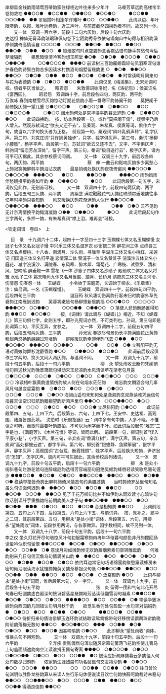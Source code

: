 <!-- { "loadSidebar": true } -->
岸柳垂金线韵雨晴莺百啭韵家住绿杨边叶往来多少年叶　　马嘶芳草远韵高楼帘半卷韵敛袖
●●○○●　●○○●●　○●●○○　●○○●○　　　●○○●●　○○○●●　●●
翠眉攒叶相逢尔许难叶
●○○　○○●●○
 　　此词以边、年叶限啭韵，以攒、难叶远卷韵，近三声叶，与前首截然四换韵者不同，故又列一体。 
　　又一体　双调一百六字，前段十二句六仄韵，后段十句六仄韵　　　　　　　　史达祖 
神仙无膏泽韵琼琚珠佩句卷下尘陌韵秀骨依依句误向山中句得与相识韵溪岸侧韵倚高情读自
○○○○●　○○○●　●●○●　●●○○　●●○○　●●○●　○●●　●○○　●
锁烟翠句时点空碧韵念香襟沾恨句酥手剪愁句今后梦魂隔韵　　相思暗惊清吟客韵想玉照堂
●○●　○●○●　●○○○●　○●●○　○●●○●　　　○○●○○○●　●●●○
前读树三百韵雁翅霜轻句凤羽寒深句谁护春色韵诗鬓白韵总多因读水村携酒句烟墅留屐韵更
○　●○●　●●○○　●●○○　○●○●　○●●　●○○　●○○●　○●○●　●
时常读明月同来句与花为表德韵
○●　○●○○　●○○●●
 　　此词仅见《梅溪集》，无宋元词可校。填者平仄当依之。 
　
昭君怨　　朱敦儒词咏洛妃，名《洛妃怨》；侯寘词名《宴西园》。
　　昭君怨　双调四十字，前后段各四句，两仄韵、两平韵　　　　　　　　　　　万俟咏
春到南楼雪尽仄韵惊动灯期花信韵小雨一番寒平韵倚阑干韵　　莫把阑干频倚换仄韵一望几重
⊙●⊙○◎●　　⊙●⊙○⊙●　◎●●○○　　●○○　　　◎●⊙○⊙●　　　◎●◎○
烟水韵何处是京华换平韵暮云遮韵
⊙●　⊙●●○○　　　●○○
 　　此词四换韵。　按，坊本后段第一句，或作“莫把阑干倚”，疑频字乃后人增入。然观苏轼词之“欲去又还不去”，及秦观、朱希真、侯寘等词，俱作六字句，故当以六字句换头者为正格。　前段第一句，秦观词“隔叶乳鸦声转”，乳字仄声。第二句，刘克庄词“只许姚黄独步”，只字、独字俱仄声，第三句，秦词“杨柳小腰肢”，杨字平声。后段第一句，苏轼词“欲去又还不去”，又字、不字俱仄声；韩驹词“留恋芳丛深处”，留字平声。第三句，秦词“极目送行云”，极字仄声。谱内可平可仄据此。其余参校蔡词同调。 
　　又一体　双调三十九字，前后段各四句，两仄韵、两平韵　　　　　　　　　　蔡　伸
一曲云和鬆响仄韵多少离愁心上韵寂寞掩屏帏平韵泪沾衣韵　　最是销魂处换仄韵夜夜倚窗风
●●○○○●　　○●○○○●　●●●○○　　●○○　　　●●○○●　　　●●●○○
雨韵风雨伴愁眠换平韵夜如年韵
●　○●●○○　　　●○○
 　　此词后段第一句五字，宋词仅见此作，无别首可校。 
　　又一体　双调四十字，前段四句两仄韵、两平韵，后段五句三仄韵、两平韵　　周紫芝
满院融融花气仄韵红映绣帘垂地韵往事忆年时平韵只春知韵　　风又暖换仄韵花渐满韵人似行
●●○○○●　　○●●○○●　●●●○○　　●○○　　　○●●　　　○●●　○●○
云不见韵无计奈离情换平韵黯消凝韵
○●●　○●●○○　　　●○○
 　　此词后段起句作三字两句，多押一韵，有朱希真词“襟上泪，难再会”可校。 
 



<钦定词谱　卷四>　上



　
目　录　十九调六十二体，起四十一字至四十三字
玉蝴蝶七体又名玉蝴蝶慢
女冠子七体又名女冠子慢
中兴乐三体又名湿罗衣
纱窗恨二体
醉花间三体
点绛唇三体又名点樱桃、十八香、南浦月、沙头雨、寻瑶草
平湖乐三体又名小桃红、采莲词
归国遥三体又名归平遥
恋情深二体
赞浦子一体又名赞普子
浣溪沙五体又名小庭花、减字浣溪沙、满院春、东风寒、醉木犀、霜菊花、广寒枝、试香罗、清和风、怨啼鹃
醉垂鞭一体
雪花飞一体
沙塞子四体又名沙碛子
殿前欢二体又名凤将雅
水仙子二体
霜天晓角九体又名月当窗、踏月、长桥月
清商怨三体又名关河令、伤情怨
伤春怨一体
　
玉蝴蝶　　小令始于温庭筠，长调始于柳永。《乐章集》注：仙吕调。一名《玉蝴蝶慢》。
　　玉蝴蝶　双调四十一字，前段四句四平韵，后段四句三平韵　　　　　　　　温庭筠
秋风凄切伤离韵行客未归时韵塞外草先衰韵江南雁到迟韵　　芙蓉凋嫩脸句杨柳堕新眉韵摇
○○○●○○　⊙◎◎⊙○　●●●○○　○○●●○　　　○○○●●　○●●○○　○
落使人悲韵断肠谁得知韵
●●○○　●○○●○
 　　按，《词律》谓此调与《蝴蝶儿》相近。不知《蝴蝶儿》第三句俱七字，此则五字，即孙光宪词亦然，不可类列也。孙词，第三句即是此词第二句，平仄互异，宜参之。 
　　又一体　双调四十二字，前段五句四平韵，后段五句两仄韵、三平韵　　　　孙光宪
春欲尽句景仍长平韵满园花正黄韵粉翅两悠扬韵翩翩过短墙韵　　鲜飚暖仄韵牵游伴韵飞去
○●●　●○○　　●○○●○　●●●○○　○○●●○　　　○○●　　○○●　○●
立残阳平韵无语对萧娘韵舞衫沈麝香韵
●○○　　○●●○○　●○○●○
 　　此词前后段起俱作三字两句，换头又间入两仄韵，与温词不同。 
　　又一体　双调九十九字，前段十句五平韵，后段十一句六平韵　　　　　　　柳　永
望处雨收云断句凭阑悄悄句目送秋光韵晚景萧疏句堪动宋玉悲凉韵水风清读苹花渐老句月露
◎●◎○⊙●　⊙⊙◎●　◎●○○　◎●○○　⊙●◎●○○　◎○⊙　⊙○◎●　◎◎
冷读梧叶飘黄韵遣情伤韵故人何在句烟水茫茫韵　　难忘韵文期酒会句几辜风月句屡变星霜韵
●　⊙●○○　●○○　◎○⊙●　⊙●○○　　　⊙○　⊙○◎●　◎○⊙●　◎●○○
海阔山遥句未知何处是潇湘韵念双燕读难凭远信句指暮天读空识归航韵黯相望韵断鸿声里句
●●○○　◎○⊙●●○○　●⊙◎　⊙○◎●　◎◎⊙　⊙●○○　●○○　◎○⊙●
立尽斜阳韵
◎●○○
 　　此词前段第四、五句，上四下六，后段第五、六句，上四下七。王安中、史达祖、高观国、陆游皆照此填。　沈伯时《乐府指迷》云：词中多有句中韵，人多不晓，不惟读之可听，而歌时最要叶韵应拍，不可以为闲字而不叶。如此词后段起句“难忘”二字是也，《满庭芳》、《木兰花慢》等词，皆同此例。　前段第一句，柳词别首“误入平康小巷”，小字仄声。第三句，辛弃疾词“香满红树”，满字仄声。第五句，辛弃疾词“高处都被云遮”，都字平声。第六句，柳别首“银蟾静、鱼鳞箪展”，银字平声，静字仄声；高观国词“古台荒、断霞残照”，残字平声。后段换头短韵，尹济翁词“怎知”，怎字仄声。谱内可平可仄据此，其余参校后列诸词。 
　　又一体　双调九十九字，前段十句五平韵，后段十一句六平韵　　　　　　　柳　永
是处小街斜巷句烂游花馆句连醉瑶卮韵选得芳容端丽句冠绝吴姬韵绛唇轻读笑歌尽雅句莲步
●●●○○●　●○○●　○●○○　●●○○○●　●●○○　●○○　●○●●　○●
稳读举措皆奇韵出屏帏韵倚风情态句约素腰肢韵　　当时韵绮罗丛里句知名虽久句识面何迟韵
●　●●○○　●○○　●○○●　●●○○　　　○○　●○○●　○○○●　●●○○
见了千花万柳句比并不如伊韵未同欢读寸心暗许句欲话别读纤手重携韵结前期韵美人才子句
●●○○●●　●●●○○　●○○　●○●●　●●●　○●○○　●○○　●○○●
合是相知韵
●●○○
 　　此词前段第四、五句上六下四，后段第五、六句上六下五，与前词异。　按，晁补之、晁冲之二词，其前段第四、五句，用柳永“是处小街”词体，后段第五、六句，用柳永“望处雨收”词体，前段参用两词，与各家微异。因字数相同，故不另列一体。 
　　又一体　双调九十八字，前段十句五平韵，后段十一句六平韵　　　　　　　李之仪
坐久灯花开尽句暗惊风叶句初服霜寒韵冉冉年华催暮句颜色非丹韵搅回肠读蛩吟似织句留恨
●●○○○●　●○○●　○●○○　●●○○○●　○●○○　●○○　○○●●　○●
意读月彩如摊韵惨无欢韵篆烟萦素句空转雕盘韵　　何难韵别来几日句信沉鱼鸟句情满关山韵
●　●●○○　●○○　●○○●　○●○○　　　○○　●○●●　●○○●　○●○○
依约耳边常记句巧语绵蛮韵聚愁窠读蜂房未密句倾泪眼读海水犹悭韵掩萸关韵渐移银汉句低
○●●○○●　●●○○　●○○　○○●●　○●●　●●○○　●○○　●○○●　○
泛帘颜韵
●○○
 　　此词与柳永“是处小街”词同，惟后段第六句，少一字异。 
　　又一体　双调九十九字，前后段各十句五平韵　　　　　　　　　　　　　张　炎
留得一团和气句此花开尽句春已归圆韵虚白窗深句恍讶碧落星悬韵飏芳丛读低翻雪羽句凝素
○●●○○●　●○○●　○●○○　○●○○　●●●●○○　●○○　○○●●　○●
艳读争簇冰蝉韵向西园韵几回错认句明月秋千韵　　欲觅生香何处句盈盈一水句空对娟娟韵
●　○●○○　●○○　●○●●　○●○○　　　●●○○○●　○○●●　○●○○
待折归来句倩谁偷解玉连环韵试结取读鸳鸯锦带句好移傍读鹦鹉珠帘韵晚阶前韵落梅无数句
●●○○　●○○●●○○　●●●　○○●●　●○●　○●○○　●○○　●○○●
因甚啼鹃韵
○●○○
 　　此即柳永“望处雨收”词体，惟换头句不用短韵。 
　　又一体　双调九十九字，前段十句五平韵，后段十一句六平韵　　　　　　　辛弃疾
贵贱偶然句浑似随风帘幕句篱落飞花韵空使儿曹马上句羞面频遮韵向空江读谁捐玉佩句寄离
●●●○　○●○○○●　○●○○　○●○○●●　○●○○　●○○　○○●●　●○
恨读应折疏麻韵暮云多韵佳人何处句数尽归鸦韵　　侬家韵生涯蜡屐句功名破甑句交友摶沙韵
●　○●○○　●○○　○○○●　●●○○　　　○○　○○●●　○○●●　○●○○
往日曾论句渊明似胜卧龙些韵算从来读人生行乐句休便说读日饮亡何韵快斟呵韵裁诗未稳句
●●○○　○○●●●○○　●○○　○○○●　○●●　●●○○　●○○　○○●●
得酒良佳韵
●●○○
